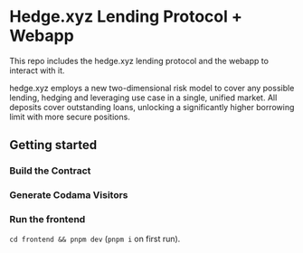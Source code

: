 # Hedge.xyz Lending Protocol + Webapp

This repo includes the hedge.xyz lending protocol and the webapp to interact with it.

hedge.xyz employs a new two-dimensional risk model to cover any possible lending, hedging and leveraging use case in a single, unified market. All deposits cover outstanding loans, unlocking a significantly higher borrowing limit with more secure positions.

## Getting started

### Build the Contract

### Generate Codama Visitors

### Run the frontend

`cd frontend && pnpm dev` (`pnpm i` on first run).
